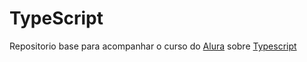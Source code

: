 # TypeScript

Repositorio base para acompanhar o curso do <a href="https://cursos.alura.com.br/">Alura</a> sobre <a href="https://cursos.alura.com.br/course/typescript-parte1">Typescript</a> 